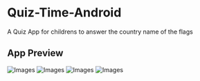 # Quiz-Time-Android
A Quiz App for childrens to answer the country name of the flags
## App Preview
![Images](https://github.com/Ramakrishnan-subbaiah/Quiz-Time-Android/blob/master/Images/1.jpg)
![Images](https://github.com/Ramakrishnan-subbaiah/Quiz-Time-Android/blob/master/Images/2.jpg)
![Images](https://github.com/Ramakrishnan-subbaiah/Quiz-Time-Android/blob/master/Images/3.jpg)
![Images](https://github.com/Ramakrishnan-subbaiah/Quiz-Time-Android/blob/master/Images/4.jpg)
